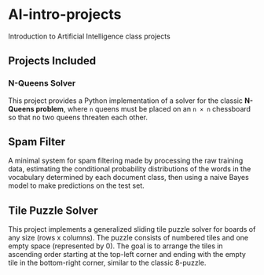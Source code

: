 # AI-intro-projects
Introduction to Artificial Intelligence class projects

## Projects Included 

### N-Queens Solver
This project provides a Python implementation of a solver for the classic **N-Queens problem**, where `n` queens must be placed on an `n × n` chessboard so that no two queens threaten each other.

## Spam Filter

A minimal system for spam filtering made by processing the raw training data, estimating the conditional probability distributions of the words in the vocabulary determined by each document class, then using a naive Bayes model to make predictions on the test set.

## Tile Puzzle Solver

This project implements a generalized sliding tile puzzle solver for boards of any size (rows x columns). The puzzle consists of numbered tiles and one empty space (represented by 0). The goal is to arrange the tiles in ascending order starting at the top-left corner and ending with the empty tile in the bottom-right corner, similar to the classic 8-puzzle.
